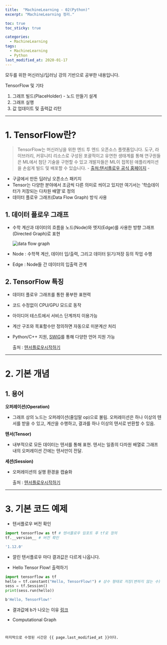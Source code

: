 ```yaml
---
title:  "MachineLearning - 02(Python)"
excerpt: "MachineLearning 정리."

toc: true
toc_sticky: true

categories:
  - MachineLearning
tags:
  - MachineLearning
  - Python
last_modified_at: 2020-01-17
---
```

모두를 위한 머신러닝/딥러닝 강의 기반으로 공부한 내용입니다.

TensorFlow 및 기타 

1. 그래프 빌드(PlaceHolder) - 노드 만들기 설계
2. 그래프 실행
3. 값 업데이트 및 출력값 리턴

---

# 1. TensorFlow란?
> TensorFlow는 머신러닝을 위한 엔드 투 엔드 오픈소스 플랫폼입니다. 도구, 라이브러리, 커뮤니티 리소스로 구성된 포괄적이고 유연한 생태계를 통해 연구원들은 ML에서 첨단 기술을 구현할 수 있고 개발자들은 ML이 접목된 애플리케이션을 손쉽게 빌드 및 배포할 수 있습니다.       - [출처:텐서플로우 공식 홈페이지](https://www.tensorflow.org/?hl=ko) -

- 구글에서 만든 딥러닝 오픈소스 패키지
- Tensor는 다양한 분야에서 조금씩 다른 의미로 씌이고 있지만 여기서는 '학습데이터가 저장되는 다차원 배열'로 정의
- 데이터 플로우 그래프(Data Flow Graph) 방식 사용

## 1. 데이터 플로우 그래프
- 수학 계산과 데이터의 흐름을 노드(Node)와 엣지(Edge)를 사용한 방향 그래프(Directed Graph)로 표현

  ![data flow graph](https://www.tensorflow.org/images/tensors_flowing.gif)

- Node : 수학젹 계산, 데이터 입/출력, 그리고 데이터 읽기/저장 등의 작업 수행
- Edge : Node들 간 데이터의 입출력 관계

## 2. TensorFlow 특징
- 데이터 플로우 그래프를 통한 풍부한 표현력
- 코드 수정없이 CPU/GPU 모드로 동작
- 아이디어 테스트에서 서비스 단계까지 이용가능
- 계산 구조와 목표함수만 정의하면 자동으로 미분계산 처리
- Python/C++ 지원, [SWIG](https://ko.wikipedia.org/wiki/SWIG)를 통해 다양한 언어 지원 가능

  출처 : [텐서플로우시작하기](https://gist.github.com/haje01/202ac276bace4b25dd3f)

---

# 2. 기본 개념 
## 1. 용어
**오퍼레이션(Operation)**
- 그래프 상의 노드는 오퍼레이션(줄임말 op)으로 불림. 오퍼레이션은 하나 이상의 텐서를 받을 수 있고, 계산을 수행하고, 결과를 하나 이상의 텐서로 반환할 수 있음.

**텐서(Tensor)**
- 내부적으로 모든 데이터는 텐서를 통해 표현. 텐서는 일종의 다차원 배열로 그래프 내의 오퍼레이션 간에는 텐서만이 전달.

**세션(Session)**
- 오퍼레이션의 실행 환경을 캡슐화

  출처 : [텐서플로우시작하기](https://gist.github.com/haje01/202ac276bace4b25dd3f)

---

# 3. 기본 코드 예제

- 텐서플로우 버전 확인
~~~ python
import tensorflow as tf # 텐서플로우 임포트 후 tf로 정의
tf.__version__ # 버전 확인
~~~
~~~bash
'1.12.0'
~~~
  - 깔린 텐서플로우 마다 결과값은 다르게 나옵니다.

- Hello Tensor Flow! 출력하기
~~~ python
import tensorflow as tf
hello = tf.constant("Hello, TensorFlow!") # 상수 형태로 저장(변하지 않는 수)
sess = tf.Session()
print(sess.run(hello))
~~~
~~~bash
b'Hello, TensorFlow!'
~~~
  - 결과값에 b가 나오는 이유 [링크](https://stackoverflow.com/questions/6269765/what-does-the-b-character-do-in-front-of-a-string-literal)

- Computational Graph
~~~ python


마지막으로 수정된 시간은 {{ page.last_modified_at }}이다.